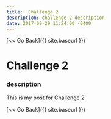 ```yaml
---
title:  Challenge 2
description: challenge 2 description
date: 2017-09-29 11:24:00 -0400
---
```


[&lt;&lt; Go Back]({{ site.baseurl }})

# Challenge 2
### description

This is my post for Challenge 2

[&lt;&lt; Go Back]({{ site.baseurl }})
